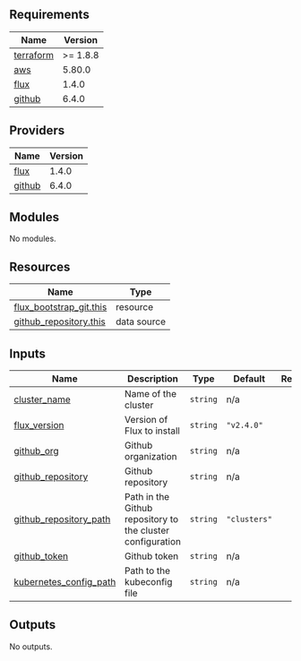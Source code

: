 <!-- BEGIN_TF_DOCS -->
## Requirements

| Name | Version |
|------|---------|
| <a name="requirement_terraform"></a> [terraform](#requirement\_terraform) | >= 1.8.8 |
| <a name="requirement_aws"></a> [aws](#requirement\_aws) | 5.80.0 |
| <a name="requirement_flux"></a> [flux](#requirement\_flux) | 1.4.0 |
| <a name="requirement_github"></a> [github](#requirement\_github) | 6.4.0 |

## Providers

| Name | Version |
|------|---------|
| <a name="provider_flux"></a> [flux](#provider\_flux) | 1.4.0 |
| <a name="provider_github"></a> [github](#provider\_github) | 6.4.0 |

## Modules

No modules.

## Resources

| Name | Type |
|------|------|
| [flux_bootstrap_git.this](https://registry.terraform.io/providers/fluxcd/flux/1.4.0/docs/resources/bootstrap_git) | resource |
| [github_repository.this](https://registry.terraform.io/providers/integrations/github/6.4.0/docs/data-sources/repository) | data source |

## Inputs

| Name | Description | Type | Default | Required |
|------|-------------|------|---------|:--------:|
| <a name="input_cluster_name"></a> [cluster\_name](#input\_cluster\_name) | Name of the cluster | `string` | n/a | yes |
| <a name="input_flux_version"></a> [flux\_version](#input\_flux\_version) | Version of Flux to install | `string` | `"v2.4.0"` | no |
| <a name="input_github_org"></a> [github\_org](#input\_github\_org) | Github organization | `string` | n/a | yes |
| <a name="input_github_repository"></a> [github\_repository](#input\_github\_repository) | Github repository | `string` | n/a | yes |
| <a name="input_github_repository_path"></a> [github\_repository\_path](#input\_github\_repository\_path) | Path in the Github repository to the cluster configuration | `string` | `"clusters"` | no |
| <a name="input_github_token"></a> [github\_token](#input\_github\_token) | Github token | `string` | n/a | yes |
| <a name="input_kubernetes_config_path"></a> [kubernetes\_config\_path](#input\_kubernetes\_config\_path) | Path to the kubeconfig file | `string` | n/a | yes |

## Outputs

No outputs.
<!-- END_TF_DOCS -->